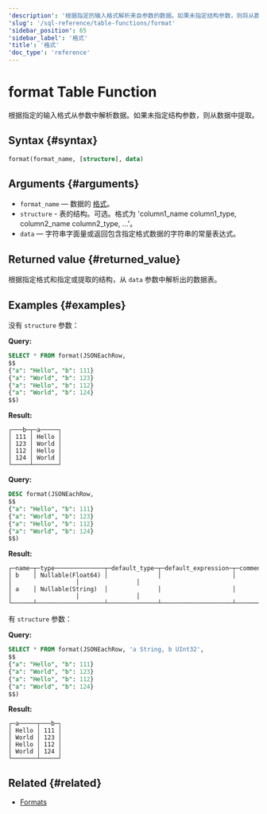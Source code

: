 ```yaml
---
'description': '根据指定的输入格式解析来自参数的数据。如果未指定结构参数，则将从数据中提取它。'
'slug': '/sql-reference/table-functions/format'
'sidebar_position': 65
'sidebar_label': '格式'
'title': '格式'
'doc_type': 'reference'
---
```



# format Table Function

根据指定的输入格式从参数中解析数据。如果未指定结构参数，则从数据中提取。

## Syntax {#syntax}

```sql
format(format_name, [structure], data)
```

## Arguments {#arguments}

- `format_name` — 数据的 [格式](/sql-reference/formats)。
- `structure` - 表的结构。可选。格式为 'column1_name column1_type, column2_name column2_type, ...'。
- `data` — 字符串字面量或返回包含指定格式数据的字符串的常量表达式。

## Returned value {#returned_value}

根据指定格式和指定或提取的结构，从 `data` 参数中解析出的数据表。

## Examples {#examples}

没有 `structure` 参数：

**Query:**
```sql
SELECT * FROM format(JSONEachRow,
$$
{"a": "Hello", "b": 111}
{"a": "World", "b": 123}
{"a": "Hello", "b": 112}
{"a": "World", "b": 124}
$$)
```

**Result:**

```response
┌───b─┬─a─────┐
│ 111 │ Hello │
│ 123 │ World │
│ 112 │ Hello │
│ 124 │ World │
└─────┴───────┘
```

**Query:**
```sql
DESC format(JSONEachRow,
$$
{"a": "Hello", "b": 111}
{"a": "World", "b": 123}
{"a": "Hello", "b": 112}
{"a": "World", "b": 124}
$$)
```

**Result:**

```response
┌─name─┬─type──────────────┬─default_type─┬─default_expression─┬─comment─┬─codec_expression─┬─ttl_expression─┐
│ b    │ Nullable(Float64) │              │                    │         │                  │                │
│ a    │ Nullable(String)  │              │                    │         │                  │                │
└──────┴───────────────────┴──────────────┴────────────────────┴─────────┴──────────────────┴────────────────┘
```

有 `structure` 参数：

**Query:**
```sql
SELECT * FROM format(JSONEachRow, 'a String, b UInt32',
$$
{"a": "Hello", "b": 111}
{"a": "World", "b": 123}
{"a": "Hello", "b": 112}
{"a": "World", "b": 124}
$$)
```

**Result:**
```response
┌─a─────┬───b─┐
│ Hello │ 111 │
│ World │ 123 │
│ Hello │ 112 │
│ World │ 124 │
└───────┴─────┘
```

## Related {#related}

- [Formats](../../interfaces/formats.md)
